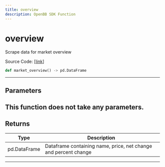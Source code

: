 ```yaml
---
title: overview
description: OpenBB SDK Function
---
```


# overview

Scrape data for market overview

Source Code: [[link](https://github.com/OpenBB-finance/OpenBBTerminal/tree/main/openbb_terminal/economy/wsj_model.py#L62)]
```python
def market_overview() -> pd.DataFrame
```
---
## Parameters
This function does not take any parameters.
---
## Returns
| Type | Description |
| ---- | ----------- |
| pd.DataFrame | Dataframe containing name, price, net change and percent change |
---
